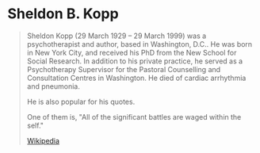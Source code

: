# Sheldon B. Kopp

> Sheldon Kopp (29 March 1929 – 29 March 1999) was a psychotherapist and author, based in Washington, D.C.. He was born in New York City, and received his PhD from the New School for Social Research.  In addition to his private practice, he served as a Psychotherapy Supervisor for the Pastoral Counselling and Consultation Centres in Washington.  He died of cardiac arrhythmia and pneumonia.
>
> He is also popular for his quotes.
>
> One of them is, "All of the significant battles are waged within the self."
>
> [Wikipedia](https://en.wikipedia.org/wiki/Sheldon%20Kopp)